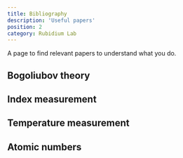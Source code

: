 ```yaml
---
title: Bibliography
description: 'Useful papers'
position: 2
category: Rubidium Lab
---
```

A page to find relevant papers to understand what you do.
## Bogoliubov theory

## Index measurement

## Temperature measurement

## Atomic numbers